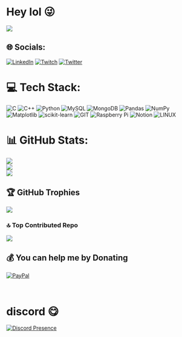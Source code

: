 &nbsp;<div align="left">
# Hey lol 😜

![](https://komarev.com/ghpvc/?username=codeptor&color=000000&style=for-the-badge)
</div>

## 🌐 Socials:
[![LinkedIn](https://img.shields.io/badge/LinkedIn-%230077B5.svg?logo=linkedin&logoColor=white)](https://linkedin.com/in/bhanu911) [![Twitch](https://img.shields.io/badge/Twitch-%239146FF.svg?logo=Twitch&logoColor=white)](https://twitch.tv/rapcutee) [![Twitter](https://img.shields.io/badge/Twitter-%231DA1F2.svg?logo=Twitter&logoColor=white)](https://twitter.com/esotericfrr) 

# 💻 Tech Stack:
![C](https://img.shields.io/badge/c-%2300599C.svg?style=flat-square&logo=c&logoColor=white) ![C++](https://img.shields.io/badge/c++-%2300599C.svg?style=flat-square&logo=c%2B%2B&logoColor=white) ![Python](https://img.shields.io/badge/python-3670A0?style=flat-square&logo=python&logoColor=ffdd54) ![MySQL](https://img.shields.io/badge/mysql-%2300000f.svg?style=flat-square&logo=mysql&logoColor=white) ![MongoDB](https://img.shields.io/badge/MongoDB-%234ea94b.svg?style=flat-square&logo=mongodb&logoColor=white) ![Pandas](https://img.shields.io/badge/pandas-%23150458.svg?style=flat-square&logo=pandas&logoColor=white) ![NumPy](https://img.shields.io/badge/numpy-%23013243.svg?style=flat-square&logo=numpy&logoColor=white) ![Matplotlib](https://img.shields.io/badge/Matplotlib-%23ffffff.svg?style=flat-square&logo=Matplotlib&logoColor=black) ![scikit-learn](https://img.shields.io/badge/scikit--learn-%23F7931E.svg?style=flat-square&logo=scikit-learn&logoColor=white) ![GIT](https://img.shields.io/badge/Git-fc6d26?style=flat-square&logo=git&logoColor=white) ![Raspberry Pi](https://img.shields.io/badge/-RaspberryPi-C51A4A?style=flat-square&logo=Raspberry-Pi) ![Notion](https://img.shields.io/badge/Notion-%23000000.svg?style=flat-square&logo=notion&logoColor=white) ![LINUX](https://img.shields.io/badge/Linux-FCC624?style=flat-square&logo=linux&logoColor=black)
# 📊 GitHub Stats:
![](https://github-readme-stats.vercel.app/api?username=codeptor&theme=great-gatsby&hide_border=false&include_all_commits=false&count_private=true)<br/>
![](https://github-readme-streak-stats.herokuapp.com/?user=codeptor&theme=great-gatsby&hide_border=false)<br/>
![](https://github-readme-stats.vercel.app/api/top-langs/?username=codeptor&theme=great-gatsby&hide_border=false&include_all_commits=false&count_private=true&layout=compact)

## 🏆 GitHub Trophies
![](https://github-profile-trophy.vercel.app/?username=codeptor&theme=discord&no-frame=true&no-bg=true&margin-w=4)

### 🔝 Top Contributed Repo
![](https://github-contributor-stats.vercel.app/api?username=codeptor&limit=5&theme=discord&combine_all_yearly_contributions=true)


  ## 💰 You can help me by Donating
  [![PayPal](https://img.shields.io/badge/PayPal-00457C?style=for-the-badge&logo=paypal&logoColor=white)](https://paypal.me/paypal.me/raptor911) 

&nbsp;<div align="left">
  
# discord 😋
[![Discord Presence](https://lanyard-profile-readme.vercel.app/api/454484701244030977?theme=dark&showDisplayName=true&bg=000000&animated=true&borderRadius=5px&idleMessage=mid%20is%20GAS%20to%20me)](https://discord.com/users/454484701244030977)

</div>




